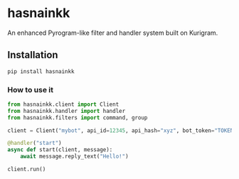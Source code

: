 # hasnainkk

An enhanced Pyrogram-like filter and handler system built on Kurigram.

## Installation

```bash
pip install hasnainkk

```
### How to use it

```python
from hasnainkk.client import Client
from hasnainkk.handler import handler
from hasnainkk.filters import command, group

client = Client("mybot", api_id=12345, api_hash="xyz", bot_token="TOKEN")

@handler("start")
async def start(client, message):
    await message.reply_text("Hello!")

client.run()
